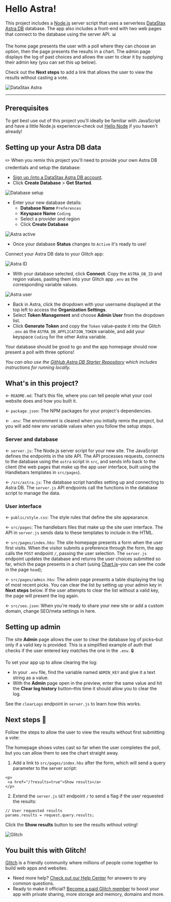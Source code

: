 # Hello Astra!

This project includes a [Node.js](https://nodejs.org/en/about/) server script that uses a serverless [DataStax Astra DB](https://astra.datastax.com) database. The app also includes a front-end with two web pages that connect to the database using the server API. 📊

The home page presents the user with a poll where they can choose an option, then the page presents the results in a chart. The admin page displays the log of past choices and allows the user to clear it by supplying their admin key (you can set this up below). 

Check out the __Next steps__ to add a link that allows the user to view the results without casting a vote.

![DataStax Astra](https://raw.githubusercontent.com/DataStax-Examples/sample-app-template/master/screenshots/astra-sample-app-default.png)

_____________________________________________________________________

## Prerequisites

To get best use out of this project you'll ideally be familiar with JavaScript and have a little Node.js experience–check out [Hello Node](https://glitch.com/~glitch-hello-node) if you haven't already!

## Setting up your Astra DB data

✏️ When you remix this project you'll need to provide your own Astra DB credentials and setup the database:

* [Sign up /into a DataStax Astra DB account](https://astra.datastax.com/register?utm_source=github&utm_medium=referral&utm_campaign=astra-glitch-react-express-starter).
* Click __Create Database__ &gt; __Get Started__.

![Database setup](https://cdn.glitch.com/ae313032-8fbd-4b72-bdc1-d5a86e415b34%2Fastra-db-setup.jpg?v=1623160620637)

* Enter your new database details:
  * __Database Name__ `Preferences`
  * __Keyspace Name__ `Coding`
  * Select a provider and region
  * Click __Create Database__

![Astra active](https://cdn.glitch.com/ae313032-8fbd-4b72-bdc1-d5a86e415b34%2Fastra-active.jpg?v=1623160649093)

* Once your database __Status__ changes to `Active` it's ready to use!

Connect your Astra DB data to your Glitch app:

![Astra ID](https://cdn.glitch.com/ae313032-8fbd-4b72-bdc1-d5a86e415b34%2Fastra-id.jpg?v=1623160673028)

* With your database selected, click __Connect__. Copy the `ASTRA_DB_ID` and region values, pasting them into your Glitch app `.env` as the corresponding variable values.

![Astra user](https://cdn.glitch.com/ae313032-8fbd-4b72-bdc1-d5a86e415b34%2Fastra-user-setup.jpg?v=1623160692336)

* Back in Astra, click the dropdown with your username displayed at the top left to access the __Organization Settings__.
* Select __Token Management__ and choose __Admin User__ from the dropdown list.
* Click __Generate Token__ and copy the `Token` value–paste it into the Glitch `.env` as the `ASTRA_DB_APPLICATION_TOKEN` variable, and add your keyspace `Coding` for the other Astra variable.

Your database should be good to go and the app homepage should now present a poll with three options!

_You can also use the [GitHub Astra DB Starter Repository](https://github.com/DataStax-Examples/glitch-astra-starter) which includes instructions for running locally._

## What's in this project?

← `README.md`: That’s this file, where you can tell people what your cool website does and how you built it.

← `package.json`: The NPM packages for your project's dependencies.

← `.env`: The environment is cleared when you initially remix the project, but you will add new env variable values when you follow the setup steps.

### Server and database

← `server.js`: The Node.js server script for your new site. The JavaScript defines the endpoints in the site API. The API processes requests, connects to the database using the `astra` script in `src`, and sends info back to the client (the web pages that make up the app user interface, built using the Handlebars templates in `src/pages`).

← `/src/astra.js`: The database script handles setting up and connecting to Astra DB. The `server.js` API endpoints call the functions in the database script to manage the data.

### User interface

← `public/style.css`: The style rules that define the site appearance.

← `src/pages`: The handlebars files that make up the site user interface. The API in `server.js` sends data to these templates to include in the HTML.

← `src/pages/index.hbs`: The site homepage presents a form when the user first visits. When the visitor submits a preference through the form, the app calls the `POST` endpoint `/`, passing the user selection. The `server.js` endpoint updates the database and returns the user choices submitted so far, which the page presents in a chart (using [Chart.js](https://www.chartjs.org/docs/)–you can see the code in the page `head`);

← `src/pages/admin.hbs`: The admin page presents a table displaying the log of most recent picks. You can clear the list by setting up your admin key in __Next steps__ below. If the user attempts to clear the list without a valid key, the page will present the log again.

← `src/seo.json`: When you're ready to share your new site or add a custom domain, change SEO/meta settings in here.


## Setting up admin

The site __Admin__ page allows the user to clear the database log of picks–but only if a valid key is provided. This is a simplified example of auth that checks if the user entered key matches the one in the `.env`. 🔒

To set your app up to allow clearing the log:

* In your `.env` file, find the variable named `ADMIN_KEY` and give it a text string as a value.
* With the __Admin__ page open in the preview, enter the same value and hit the __Clear log history__ button–this time it should allow you to clear the log.

See the `clearLogs` endpoint in `server.js` to learn how this works.

## Next steps 🚀

Follow the steps to allow the user to view the results without first submitting a vote:

The homepage shows votes cast so far when the user completes the poll, but you can allow them to see the chart straight away.

1. Add a link to `src/pages/index.hbs` after the form, which will send a query parameter to the server script:

```
<p>
 <a href="/?results=true">Show results</a>
</p>
```

2. Extend the `server.js` `GET` endpoint `/` to send a flag if the user requested the results:

```
// User requested results
params.results = request.query.results;
```

Click the __Show results__ button to see the results without voting!

![Glitch](https://cdn.glitch.com/a9975ea6-8949-4bab-addb-8a95021dc2da%2FLogo_Color.svg?v=1602781328576)

## You built this with Glitch!

[Glitch](https://glitch.com) is a friendly community where millions of people come together to build web apps and websites.

- Need more help? [Check out our Help Center](https://help.glitch.com/) for answers to any common questions.
- Ready to make it official? [Become a paid Glitch member](https://glitch.com/pricing) to boost your app with private sharing, more storage and memory, domains and more.

